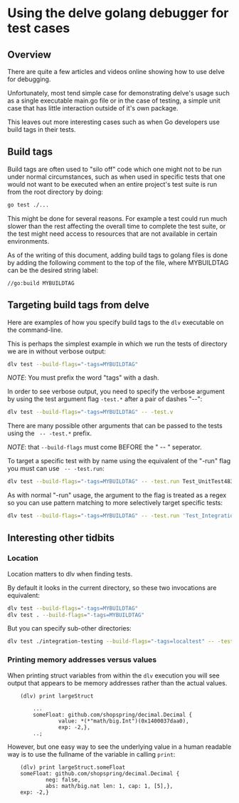# Using the delve golang debugger for test cases

## Overview

There are quite a few articles and videos online showing how to use delve for debugging.

Unfortunately, most tend simple case for demonstrating delve's usage such as a single executable main.go file or in the case of testing, a simple unit case that has little interaction outside of it's own package.

This leaves out more interesting cases such as when Go developers use build tags in their tests.

## Build tags

Build tags are often used to "silo off" code which one might not to be run under normal circumstances, such as when used in specific tests that one would not want to be executed when an entire project's test suite is run from the root directory by doing:

```bash
go test ./...
```

This might be done for several reasons. For example a test could run much slower than the rest affecting the overall time to complete the test suite, or the test might need access to resources that are not available in certain environments.

As of the writing of this document, adding build tags to golang files is done by adding the following comment to the top of the file, where MYBUILDTAG can be the desired string label:

```
//go:build MYBUILDTAG
```

## Targeting build tags from delve

Here are examples of how you specify build tags to the `dlv` executable on the command-line.

This is perhaps the simplest example in which we run the tests of directory we are in without verbose output:

```bash
dlv test --build-flags="-tags=MYBUILDTAG"
```

*NOTE*: You must prefix the word "tags" with a dash.

In order to see verbose output, you need to specify the verbose argument by using the test argument flag `-test.*` after a pair of dashes "--": 

```bash
dlv test --build-flags="-tags=MYBUILDTAG" -- -test.v
```

There are many possible other arguments that can be passed to the tests using the ` -- -test.*` prefix.

*NOTE*: that `--build-flags` must come BEFORE the " -- " seperator.

To target a specific test with by name using the equivalent of the "-run" flag you must can use ` -- -test.run`:

```bash
dlv test --build-flags="-tags=MYBUILDTAG" -- -test.run Test_UnitTest483
```

As with normal "-run" usage, the argument to the flag is treated as a regex so you can use pattern matching to more selectively target specific tests:

```bash
dlv test --build-flags="-tags=MYBUILDTAG" -- -test.run 'Test_Integration/Api_\.*_Parsing'
```

## Interesting other tidbits

### Location

Location matters to dlv when finding tests.

By default it looks in the current directory, so these two invocations are equivalent:

```bash
dlv test --build-flags="-tags=MYBUILDTAG"
dlv test . --build-flags="-tags=MYBUILDTAG"
```

But you can specify sub-other directories:

```bash
dlv test ./integration-testing --build-flags="-tags=localtest" -- -test.run Test_WholeCycle
```

### Printing memory addresses versus values

When printing struct variables from within the `dlv` execution you will see output that appears to be memory addresses rather than the actual values.

```
    (dlv) print largeStruct

        ...
        someFloat: github.com/shopspring/decimal.Decimal {
                value: *(*"math/big.Int")(0x1400037daa0),
                exp: -2,},
        ..;
```

However, but one easy way to see the underlying value in a human readable way is to use the fullname of the variable in calling `print`:


```
    (dlv) print largeStruct.someFloat
    someFloat: github.com/shopspring/decimal.Decimal {
            neg: false,
            abs: math/big.nat len: 1, cap: 1, [5],},
    exp: -2,}
```
